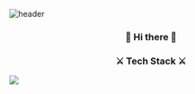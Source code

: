 
![header](https://capsule-render.vercel.app/api?type=Waving&color=auto&height=300&section=header&text=7UN4%&fontSize=90)
<br>

<h3 align="center">👋 Hi there 👋</h3>
<h3 align="center">⚔ Tech Stack ⚔</h3>
  <a href="https://www.python.org/" target="_blank"><img src="https://img.shields.io/badge/Python-3776AB?style=flat-square&logo=python&logoColor=white"/></a>
</div>
